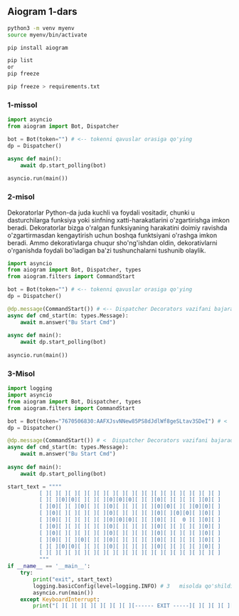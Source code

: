 ## Aiogram 1-dars

```bash
python3 -m venv myenv
source myenv/bin/activate
```
```bash
pip install aiogram
```
```bash
pip list
or
pip freeze
```
```bash
pip freeze > requirements.txt
```

### 1-missol
```python
import asyncio
from aiogram import Bot, Dispatcher

bot = Bot(token="") # <-- tokenni qavuslar orasiga qo'ying
dp = Dispatcher()

async def main():
    await dp.start_polling(bot)
    
asyncio.run(main())
```
### 2-misol
Dekoratorlar Python-da juda kuchli va foydali vositadir, chunki u dasturchilarga funksiya yoki sinfning xatti-harakatlarini o'zgartirishga imkon beradi. Dekoratorlar bizga o'ralgan funksiyaning harakatini doimiy ravishda o'zgartirmasdan kengaytirish uchun boshqa funktsiyani o'rashga imkon beradi. Ammo dekorativlarga chuqur sho'ng'ishdan oldin, dekorativlarni o'rganishda foydali bo'ladigan ba'zi tushunchalarni tushunib olaylik.
<br>

```python
import asyncio
from aiogram import Bot, Dispatcher, types
from aiogram.filters import CommandStart

bot = Bot(token="") # <-- tokenni qavuslar orasiga qo'ying
dp = Dispatcher()

@dp.message(CommandStart()) # <-- Dispatcher Decorators vazifani bajaradi
async def cmd_start(m: types.Message):
    await m.answer("Bu Start Cmd")
    
async def main():
    await dp.start_polling(bot)
    
asyncio.run(main())
```

### 3-Misol
```python
import logging
import asyncio
from aiogram import Bot, Dispatcher, types
from aiogram.filters import CommandStart

bot = Bot(token="7670506830:AAFXJsvNNew85PS8dJdlWf8geSLtav3SDeI") # <  tokenni qavuslar orasiga qo'ying
dp = Dispatcher()

@dp.message(CommandStart()) # <  Dispatcher Decorators vazifani bajaradi
async def cmd_start(m: types.Message):
    await m.answer("Bu Start Cmd")
    
async def main():
    await dp.start_polling(bot)

start_text = """"
          [ ][ ][ ][ ][ ][ ][ ][ ][ ][ ][ ][ ][ ][ ][ ][ ][ ][ ][ ]
          [ ][ ][0][0][ ][ ][ ][0][0][0][ ][ ][0][ ][ ][ ][ ][0][ ]
          [ ][0][ ][ ][0][ ][ ][0][ ][ ][ ][ ][0][0][ ][ ][0][0][ ]
          [ ][0][ ][ ][ ][ ][ ][0][ ][ ][ ][ ][0][ ][0][0][ ][0][ ]
          [ ][0][ ][ ][ ][ ][ ][0][0][0][ ][ ][0][ ][  0 ][ ][0][ ]
          [ ][0][ ][ ][ ][ ][ ][0][ ][ ][ ][ ][0][ ][ ][ ][ ][0][ ]
          [ ][0][ ][ ][ ][ ][ ][0][ ][ ][ ][ ][0][ ][ ][ ][ ][0][ ]
          [ ][0][ ][ ][0][ ][ ][0][ ][ ][ ][ ][0][ ][ ][ ][ ][0][ ]
          [ ][ ][0][0][ ][ ][ ][0][ ][ ][ ][ ][0][ ][ ][ ][ ][0][ ]
          [ ][ ][ ][ ][ ][ ][ ][ ][ ][ ][ ][ ][ ][ ][ ][ ][ ][ ][ ]
          """
if __name__ == '__main__':
    try:
        print("exit", start_text)
        logging.basicConfig(level=logging.INFO) # 3   misolda qo'shildi. loyihamiz ishlayotganligi va ko'plam malumotlarni consolga chiqaradi 
        asyncio.run(main())
    except KeyboardInterrupt:
        print("[ ][ ][ ][ ][ ][ ][ ][ ][------ EXIT -----][ ][ ][ ][ ][ ][ ][ ][ ][ ]")
```

